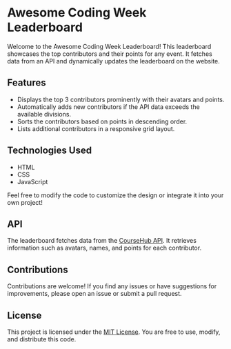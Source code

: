 # Awesome Coding Week Leaderboard

Welcome to the Awesome Coding Week Leaderboard! This leaderboard showcases the top contributors and their points for any event. It fetches data from an API and dynamically updates the leaderboard on the website.

## Features

- Displays the top 3 contributors prominently with their avatars and points.
- Automatically adds new contributors if the API data exceeds the available divisions.
- Sorts the contributors based on points in descending order.
- Lists additional contributors in a responsive grid layout.

## Technologies Used

- HTML
- CSS
- JavaScript

Feel free to modify the code to customize the design or integrate it into your own project!

## API

The leaderboard fetches data from the [CourseHub API](https://www.coursehubiitg.in/api/codingweek/contributions). It retrieves information such as avatars, names, and points for each contributor.

## Contributions

Contributions are welcome! If you find any issues or have suggestions for improvements, please open an issue or submit a pull request. 

## License

This project is licensed under the [MIT License](https://opensource.org/licenses/MIT). You are free to use, modify, and distribute this code.

